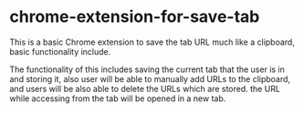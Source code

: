 # chrome-extension-for-save-tab
This is a basic Chrome extension to save the tab URL much like a clipboard, basic functionality include.

The functionality of this includes saving the current tab that the user is in and storing it, also user will be able to manually add URLs to the clipboard, and users will be also able to delete the URLs which are stored. the URL while accessing from the tab will be opened in a new tab.
